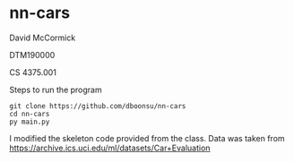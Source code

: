 # nn-cars

David McCormick

DTM190000

CS 4375.001

Steps to run the program
```
git clone https://github.com/dboonsu/nn-cars
cd nn-cars
py main.py
```

I modified the skeleton code provided from the class.
Data was taken from https://archive.ics.uci.edu/ml/datasets/Car+Evaluation
